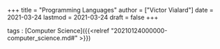 +++
title = "Programming Languages"
author = ["Victor Vialard"]
date = 2021-03-24
lastmod = 2021-03-24
draft = false
+++

tags
: [Computer Science]({{<relref "20210124000000-computer_science.md#" >}})
